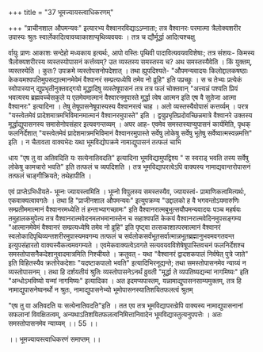 +++
title = "37 भूमज्यायस्त्वाधिकरणम्"

+++
"प्राचीनशाल औपमन्यवः" इत्यारभ्य वैश्वानरविद्याऽऽम्नाता; तत्र वैश्वानरः परमात्मा त्रैलोक्यशरीर उपास्यः श्रुतः स्वार्लेकादित्वावय्वाकाशाप्पृथिव्यवयवः । तत्र च द्यौर्मूर्द्धा आदित्यश्चक्षु

र्वायुः प्राणः आकाशः सन्देहो मध्यकाय इत्यर्थः, आपो वस्तिः पृथिवी पादावित्यवयवविशेषाः; तत्र संशयः- किमस्य त्रैलोक्यशरीरस्य व्यस्तस्योपासनं कर्त्तव्यम्? उत व्यस्तस्य समस्तस्य च? अथ समस्तस्यैवेति । किं युक्तम्, व्यस्तस्येति । कुतः? उपक्रमे व्यस्तोपसनोपदेशात् । तथा ह्युपदिश्यते- "औपमन्यवादयः किलोद्दालकषष्ठाः केकयमश्वपतिमुपसद्यात्मानमेवेमं वैश्वानरं सम्प्रत्यध्येषि तमेव नो व्रूहि" इति पप्रच्छुः । स च तेभ्यः प्रत्येकं स्वोपास्यान् द्युप्रभृतीनुक्तवद्गयो मूद्धादिषु व्यस्तेषूपासनं तत्र तत्र फलं चोक्तवान् "अत्त्यन्नं पश्यति प्रियं भवत्यस्य ब्रह्मवर्च्चसकुले य एतमेवमात्मानं वैश्वारनमुपास्ते मूर्द्धा त्वेष आत्मन इति एष वै सुतेजा आत्मा वैश्वानरः" इत्यादिना । तेषु तेषूपासनेषूपास्यस्य वैश्वानरत्वं चाह । अतो व्यस्तस्यैवोपासं कत्तर्व्यम् । परत्र "यस्त्वेतमेवं प्रादेशमात्रमभिविमानमात्मानं वैश्वानरमुपास्ते" इति । द्वयुप्रभृतिप्रदोवच्छिन्नमात्रे वैश्वानरे उक्तस्य मूर्द्धाद्युपासनस्य समासेनोपसंहार इत्यवगन्तव्यम् । अपर आह- एवमेव समस्तस्याप्युपासनं कार्यमिति, पृथक् फलनिर्देशात् "यस्त्वेतमेवं प्रादेशमात्रमभिविमानं वैश्वानरमुपास्ते सर्वेषु लोकेषु सर्वेषु भूतेषु सर्वेष्वात्मस्वन्नमत्ति" इति । न चैतावता वाक्यभेदः यथा भूमविद्योपक्रमे नामाद्युपासनं तत्फलं चाभि

धाय "एष तु वा अतिवदिति यः सत्येनातिवदति" इत्यादिना भूमविद्यामुपद्विश्य " स स्वराड् भवति तस्य सर्वेषु लोकेषु कामचारो भवति" इति तत्फलं च व्यपदिशति । तत्र भूमविद्यापरत्वेऽपि वाक्यस्य नामाद्यवान्तरोपासनं तत्फलं चाङ्गीक्रियते; तथेहापीति ।

एवं प्राप्तेऽभिधीयते- भूम्नः ज्यायस्त्वमिति । भूम्नो विपुलस्य समस्तस्यैव, ज्यायस्त्वं- प्रामाणिकत्वमित्यर्थः, एकवाक्यत्वावगतेः । तथा हि "प्राजीनशाल औपमन्यवः" इत्युपक्रम्य "उद्दालको ह वै भगवन्तोऽयमारुणिः सम्प्रतीममात्मानं वैश्वानरमध्येति तं हन्ताभ्यागच्छामः" इति वैश्वानरात्मबुभुत्सयौपमन्यवादयः पञ्च महर्षयः तमुहालकमुपेत्य तत्र वैश्वानरात्मवेदनमलभमानास्तेन च सहाश्वपतिं केकयं वैश्वानरात्मवेदिनमुपसङ्गम्य "आत्मानमेवेमं वैश्वानरं सम्प्रत्यध्येषि तमेव नो व्रूहि" इति पृष्ट्वा तत्सकाशात्परमात्मानं वैश्वानरं स्वलोकादिपृथिव्यन्तशरीरमुपास्यमवगम्य तत्फलं च सर्वलोकसर्वंभूतसर्वात्मान्नभूतब्रह्मानुभवमवगतवन्त इत्युपसंहारतो वाक्यस्यैकत्वमवगम्यते । एवमेकवाक्यत्वेऽवगते सत्यवयवविशेषेषूपास्तिवचनं फलनिर्देशश्च समस्तोपासनेैकदेशानुवादमात्रमिति निश्चीयते । क्रतुवत् - यथा "वैश्वानरं द्वादशकपालं निर्वषेत् पुत्रे जाते" इति विहितस्यैव क्रतोरेकदेशाः "यदष्टाकपालो भवति" इत्यादिभिरनूद्यन्ते; तथा समस्तोपासनमेव न्याय्यं न व्यस्तोपासनम् । तथा हि दर्शयतीयं श्रुतिः व्यस्तोपासनेऽनर्थं व्रुवती "मूर्द्धा ते व्यपतिष्यद्यन्मां नागमिष्यः" इति "अन्धोऽभविष्यो यन्मां नागमिष्यः" इत्यादिका । अत इदमप्यपास्तम्, यन्नामाद्युपासनसाम्यमुक्तम्, तत्र हि नामाद्युपासनेष्वनर्थो न श्रुतः, नामाद्युपासनेभ्यो भूमोपासनस्यातिशयितफलत्वं श्रुतम्

"एष तु वा अतिवदति यः सत्येनातिवदति"इति । तत एव तत्र भूमविद्यापरत्व्रेपि वाक्यस्य नामाद्युपासनानां सफलानां विवक्षितत्वम्, अन्यथाऽतिशयितफलत्वनिमित्तानिवादेन भूमविद्यास्तुत्यनुपपत्तेः । अतः समस्तोपासनमेव न्याय्यम् ।। 55 ।।

।। भूमज्यायस्त्वाधिकरणं समाप्तम् ।।